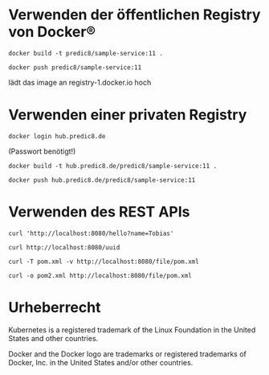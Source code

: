 
# Verwenden der öffentlichen Registry von Docker®

```
docker build -t predic8/sample-service:11 .

docker push predic8/sample-service:11 
```
lädt das image an registry-1.docker.io hoch


# Verwenden einer privaten Registry

```
docker login hub.predic8.de
```
(Passwort benötigt!)

```
docker build -t hub.predic8.de/predic8/sample-service:11 .

docker push hub.predic8.de/predic8/sample-service:11 
```

# Verwenden des REST APIs

```
curl 'http://localhost:8080/hello?name=Tobias'

curl http://localhost:8080/uuid

curl -T pom.xml -v http://localhost:8080/file/pom.xml

curl -o pom2.xml http://localhost:8080/file/pom.xml
```


# Urheberrecht

Kubernetes is a registered trademark of the Linux Foundation in the United States and other countries.

Docker and the Docker logo are trademarks or registered trademarks of Docker, Inc. in the United States and/or other countries.